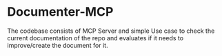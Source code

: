 # Documenter-MCP
The codebase consists of MCP Server and simple Use case to check the current documentation of the repo and evaluates if it needs to improve/create the document for it.
